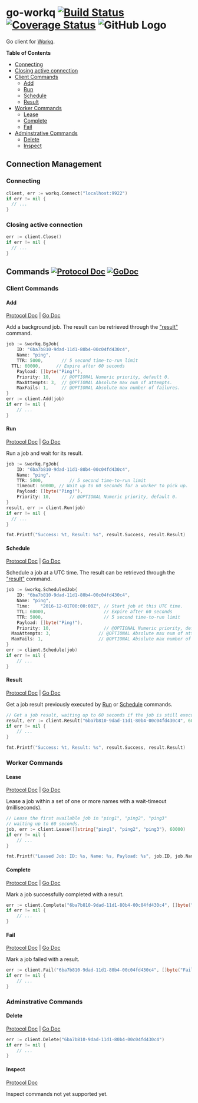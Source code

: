 # go-workq [![Build Status](https://travis-ci.org/iamduo/go-workq.svg?branch=master)](https://travis-ci.org/iamduo/go-workq) [![Coverage Status](https://coveralls.io/repos/github/iamduo/go-workq/badge.svg?branch=master)](https://coveralls.io/github/iamduo/go-workq?branch=master) ![GitHub Logo](https://img.shields.io/badge/status-alpha-yellow.svg)


Go client for [Workq](https://github.com/iamduo/workq).

**Table of Contents**

- [Connecting](#connecting)
- [Closing active connection](#closing-active-connection)
- [Client Commands](#client-commands)
  - [Add](#add)
  - [Run](#run)
  - [Schedule](#schedule)
  - [Result](#result)
- [Worker Commands](#worker-commands)
  - [Lease](#lease)
  - [Complete](#complete)
  - [Fail](#fail)
- [Adminstrative Commands](#adminstrative-commands)
  - [Delete](#delete)
  - [Inspect](#inspect)

## Connection Management

### Connecting

```go
client, err := workq.Connect("localhost:9922")
if err != nil {
  // ...
}
```

### Closing active connection

```go
err := client.Close()
if err != nil {
  // ...
}
```

## Commands [![Protocol Doc](https://img.shields.io/badge/protocol-doc-516EA9.svg)](https://github.com/iamduo/workq/blob/master/doc/protocol.md#commands) [![GoDoc](https://godoc.org/github.com/iamduo/go-workq?status.svg)](https://godoc.org/github.com/iamduo/go-workq)

### Client Commands

#### Add

[Protocol Doc](https://github.com/iamduo/workq/blob/master/doc/protocol.md#add) | [Go Doc](https://godoc.org/github.com/iamduo/go-workq#Client.Add)

Add a background job. The result can be retrieved through the ["result"](#result) command.

```go
job := &workq.BgJob{
	ID: "6ba7b810-9dad-11d1-80b4-00c04fd430c4",
	Name: "ping",
	TTR: 5000,       // 5 second time-to-run limit
  TTL: 60000,      // Expire after 60 seconds
	Payload: []byte("Ping!"),
	Priority: 10,    // @OPTIONAL Numeric priority, default 0.
	MaxAttempts: 3,  // @OPTIONAL Absolute max num of attempts.
	MaxFails: 1,     // @OPTIONAL Absolute max number of failures.
}
err := client.Add(job)
if err != nil {
	// ...
}
```

#### Run

[Protocol Doc](https://github.com/iamduo/workq/blob/master/doc/protocol.md#run) | [Go Doc](https://godoc.org/github.com/iamduo/go-workq#Client.Run)

Run a job and wait for its result.

```go
job := &workq.FgJob{
	ID: "6ba7b810-9dad-11d1-80b4-00c04fd430c4",
	Name: "ping",
	TTR: 5000,          // 5 second time-to-run limit
	Timeout: 60000, // Wait up to 60 seconds for a worker to pick up.
	Payload: []byte("Ping!"),
	Priority: 10,       // @OPTIONAL Numeric priority, default 0.
}
result, err := client.Run(job)
if err != nil {
  // ...
}

fmt.Printf("Success: %t, Result: %s", result.Success, result.Result)
```

#### Schedule

[Protocol Doc](https://github.com/iamduo/workq/blob/master/doc/protocol.md#schedule) | [Go Doc](https://godoc.org/github.com/iamduo/go-workq#Client.Schedule)

Schedule a job at a UTC time. The result can be retrieved through the ["result"](#result) command.

```go
job := &workq.ScheduledJob{
	ID: "6ba7b810-9dad-11d1-80b4-00c04fd430c4",
	Name: "ping",
	Time:    "2016-12-01T00:00:00Z", // Start job at this UTC time.
	TTL: 60000,                      // Expire after 60 seconds
	TTR: 5000,                       // 5 second time-to-run limit
	Payload: []byte("Ping!"),
	Priority: 10,                    // @OPTIONAL Numeric priority, default 0.
  MaxAttempts: 3,                  // @OPTIONAL Absolute max num of attempts.
  MaxFails: 1,                     // @OPTIONAL Absolute max number of failures.
}
err := client.Schedule(job)
if err != nil {
	// ...
}
```

#### Result

[Protocol Doc](https://github.com/iamduo/workq/blob/master/doc/protocol.md#result) | [Go Doc](https://godoc.org/github.com/iamduo/go-workq#Client.Result)

Get a job result previously executed by [Run](#run) or [Schedule](#schedule) commands.

```go
// Get a job result, waiting up to 60 seconds if the job is still executing.
result, err := client.Result("6ba7b810-9dad-11d1-80b4-00c04fd430c4", 60000)
if err != nil {
	// ...
}

fmt.Printf("Success: %t, Result: %s", result.Success, result.Result)
```

### Worker Commands

#### Lease

[Protocol Doc](https://github.com/iamduo/workq/blob/master/doc/protocol.md#lease) | [Go Doc](https://godoc.org/github.com/iamduo/go-workq#Client.Lease)

Lease a job within a set of one or more names with a wait-timeout (milliseconds).

```go
// Lease the first available job in "ping1", "ping2", "ping3"
// waiting up to 60 seconds.
job, err := client.Lease([]string{"ping1", "ping2", "ping3"}, 60000)
if err != nil {
	// ...
}

fmt.Printf("Leased Job: ID: %s, Name: %s, Payload: %s", job.ID, job.Name, job.Payload)
```

#### Complete

[Protocol Doc](https://github.com/iamduo/workq/blob/master/doc/protocol.md#complete) | [Go Doc](https://godoc.org/github.com/iamduo/go-workq#Client.Complete)

Mark a job successfully completed with a result.

```go
err := client.Complete("6ba7b810-9dad-11d1-80b4-00c04fd430c4", []byte("Pong!"))
if err != nil {
	// ...
}
```

#### Fail

[Protocol Doc](https://github.com/iamduo/workq/blob/master/doc/protocol.md#fail) | [Go Doc](https://godoc.org/github.com/iamduo/go-workq#Client.Fail)

Mark a job failed with a result.

```go
err := client.Fail("6ba7b810-9dad-11d1-80b4-00c04fd430c4", []byte("Failed-Pong!"))
if err != nil {
	// ...
}
```

### Adminstrative Commands

#### Delete

[Protocol Doc](https://github.com/iamduo/workq/blob/master/doc/protocol.md#delete) | [Go Doc](https://godoc.org/github.com/iamduo/go-workq#Client.Delete)


```go
err := client.Delete("6ba7b810-9dad-11d1-80b4-00c04fd430c4")
if err != nil {
	// ...
}
```


#### Inspect

[Protocol Doc](https://github.com/iamduo/workq/blob/master/doc/protocol.md#inspect)

Inspect commands not yet supported yet.
